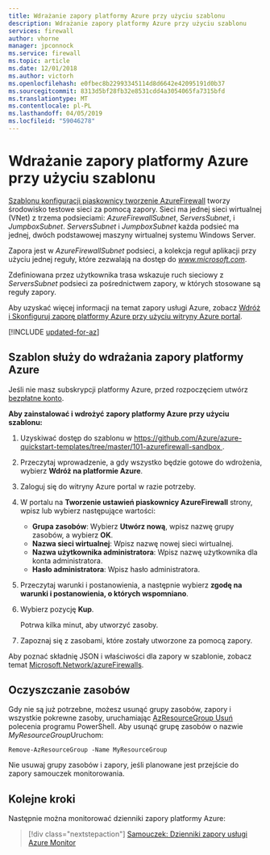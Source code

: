 ```yaml
---
title: Wdrażanie zapory platformy Azure przy użyciu szablonu
description: Wdrażanie zapory platformy Azure przy użyciu szablonu
services: firewall
author: vhorne
manager: jpconnock
ms.service: firewall
ms.topic: article
ms.date: 12/01/2018
ms.author: victorh
ms.openlocfilehash: e0fbec8b22993345114d8d6642e42095191d0b37
ms.sourcegitcommit: 8313d5bf28fb32e8531cdd4a3054065fa7315bfd
ms.translationtype: MT
ms.contentlocale: pl-PL
ms.lasthandoff: 04/05/2019
ms.locfileid: "59046278"
---
```

# <a name="deploy-azure-firewall-using-a-template"></a>Wdrażanie zapory platformy Azure przy użyciu szablonu

[Szablonu konfiguracji piaskownicy tworzenie AzureFirewall](https://github.com/Azure/azure-quickstart-templates/tree/master/101-azurefirewall-sandbox) tworzy środowisko testowe sieci za pomocą zapory. Sieci ma jednej sieci wirtualnej (VNet) z trzema podsieciami: *AzureFirewallSubnet*, *ServersSubnet*, i *JumpboxSubnet*. *ServersSubnet* i *JumpboxSubnet* każda podsieć ma jednej, dwóch podstawowej maszyny wirtualnej systemu Windows Server.

Zapora jest w *AzureFirewallSubnet* podsieci, a kolekcja reguł aplikacji przy użyciu jednej reguły, które zezwalają na dostęp do *www.microsoft.com*.

Zdefiniowana przez użytkownika trasa wskazuje ruch sieciowy z *ServersSubnet* podsieci za pośrednictwem zapory, w których stosowane są reguły zapory.

Aby uzyskać więcej informacji na temat zapory usługi Azure, zobacz [Wdróż i Skonfiguruj zaporę platformy Azure przy użyciu witryny Azure portal](tutorial-firewall-deploy-portal.md).


[!INCLUDE [updated-for-az](../../includes/updated-for-az.md)]

## <a name="use-the-template-to-deploy-azure-firewall"></a>Szablon służy do wdrażania zapory platformy Azure

Jeśli nie masz subskrypcji platformy Azure, przed rozpoczęciem utwórz [bezpłatne konto](https://azure.microsoft.com/free/?WT.mc_id=A261C142F).

**Aby zainstalować i wdrożyć zapory platformy Azure przy użyciu szablonu:**

1. Uzyskiwać dostęp do szablonu w [ https://github.com/Azure/azure-quickstart-templates/tree/master/101-azurefirewall-sandbox ](https://github.com/Azure/azure-quickstart-templates/tree/master/101-azurefirewall-sandbox).
   
1. Przeczytaj wprowadzenie, a gdy wszystko będzie gotowe do wdrożenia, wybierz **Wdróż na platformie Azure**.
   
1. Zaloguj się do witryny Azure portal w razie potrzeby. 

1. W portalu na **Tworzenie ustawień piaskownicy AzureFirewall** strony, wpisz lub wybierz następujące wartości:
   
   - **Grupa zasobów**: Wybierz **Utwórz nową**, wpisz nazwę grupy zasobów, a wybierz **OK**. 
   - **Nazwa sieci wirtualnej**: Wpisz nazwę nowej sieci wirtualnej. 
   - **Nazwa użytkownika administratora**: Wpisz nazwę użytkownika dla konta administratora.
   - **Hasło administratora**: Wpisz hasło administratora. 
   
1. Przeczytaj warunki i postanowienia, a następnie wybierz **zgodę na warunki i postanowienia, o których wspomniano**.
   
1. Wybierz pozycję **Kup**.
   
   Potrwa kilka minut, aby utworzyć zasoby. 
   
1. Zapoznaj się z zasobami, które zostały utworzone za pomocą zapory. 

Aby poznać składnię JSON i właściwości dla zapory w szablonie, zobacz temat [Microsoft.Network/azureFirewalls](/azure/templates/microsoft.network/azurefirewalls).

## <a name="clean-up-resources"></a>Oczyszczanie zasobów

Gdy nie są już potrzebne, możesz usunąć grupy zasobów, zapory i wszystkie pokrewne zasoby, uruchamiając [AzResourceGroup Usuń](/powershell/module/az.resources/remove-azresourcegroup) polecenia programu PowerShell. Aby usunąć grupę zasobów o nazwie *MyResourceGroup*Uruchom: 

```azurepowershell-interactive
Remove-AzResourceGroup -Name MyResourceGroup
```
Nie usuwaj grupy zasobów i zapory, jeśli planowane jest przejście do zapory samouczek monitorowania. 

## <a name="next-steps"></a>Kolejne kroki

Następnie można monitorować dzienniki zapory platformy Azure:

> [!div class="nextstepaction"]
> [Samouczek: Dzienniki zapory usługi Azure Monitor](./tutorial-diagnostics.md)
